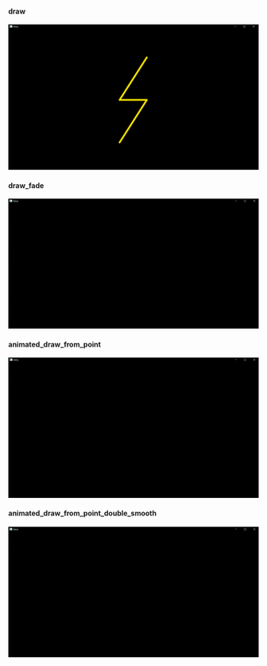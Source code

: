 #### draw
![draw](assets/draw.png)
#### draw_fade
![draw_fade](assets/draw_fade.gif)
#### animated_draw_from_point
![animated_draw_from_point](assets/animated_draw_from_point.gif)
#### animated_draw_from_point_double_smooth
![animated_draw_from_point_double_smooth](assets/animated_draw_from_point_double_smooth.gif)
